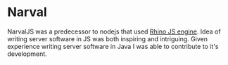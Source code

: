 # Narval

NarvalJS was a predecessor to nodejs that used [Rhino JS engine][]. Idea of writing server software in JS was both inspiring and intriguing. Given experience writing server software in Java I was able to contribute to it's development.



[Rhino JS Engine]: https://en.wikipedia.org/wiki/Rhino_(JavaScript_engine)


